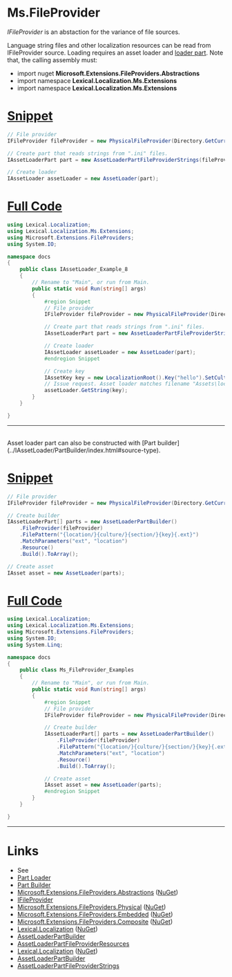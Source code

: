 # Ms.FileProvider
*IFileProvider* is an abstaction for the variance of file sources.

Language string files and other localization resources can be read from IFileProvider source.
Loading requires an asset loader and 
[loader part](../IAssetLoader/PartClasses/index.html#file-provider). Note that, the calling assembly must:
* import nuget **Microsoft.Extensions.FileProviders.Abstractions**
* import namespace **Lexical.Localization.Ms.Extensions** 
* import namespace **Lexical.Localization.Ms.Extensions**

# [Snippet](#tab/snippet-1)

```csharp
// File provider
IFileProvider fileProvider = new PhysicalFileProvider(Directory.GetCurrentDirectory());

// Create part that reads strings from ".ini" files.
IAssetLoaderPart part = new AssetLoaderPartFileProviderStrings(fileProvider, @"Assets\localization{-culture}.ini", AssetFileConstructors.Ini);

// Create loader
IAssetLoader assetLoader = new AssetLoader(part);
```
# [Full Code](#tab/full-1)

```csharp
using Lexical.Localization;
using Lexical.Localization.Ms.Extensions;
using Microsoft.Extensions.FileProviders;
using System.IO;

namespace docs
{
    public class IAssetLoader_Example_8
    {
        // Rename to "Main", or run from Main.
        public static void Run(string[] args)
        {
            #region Snippet
            // File provider
            IFileProvider fileProvider = new PhysicalFileProvider(Directory.GetCurrentDirectory());

            // Create part that reads strings from ".ini" files.
            IAssetLoaderPart part = new AssetLoaderPartFileProviderStrings(fileProvider, @"Assets\localization{-culture}.ini", AssetFileConstructors.Ini);

            // Create loader
            IAssetLoader assetLoader = new AssetLoader(part);
            #endregion Snippet

            // Create key
            IAssetKey key = new LocalizationRoot().Key("hello").SetCulture("de");
            // Issue request. Asset loader matches filename "Assets\localization-de.ini".
            assetLoader.GetString(key);
        }
    }

}

```
***

<br/>
Asset loader part can also be constructed with 
[Part builder](../IAssetLoader/PartBuilder/index.html#source-type).

# [Snippet](#tab/snippet-2)

```csharp
// File provider
IFileProvider fileProvider = new PhysicalFileProvider(Directory.GetCurrentDirectory());

// Create builder
IAssetLoaderPart[] parts = new AssetLoaderPartBuilder()
    .FileProvider(fileProvider)
    .FilePattern("{location/}{culture/}{section/}{key}{.ext}")
    .MatchParameters("ext", "location")
    .Resource()
    .Build().ToArray();

// Create asset
IAsset asset = new AssetLoader(parts);
```
# [Full Code](#tab/full-2)

```csharp
using Lexical.Localization;
using Lexical.Localization.Ms.Extensions;
using Microsoft.Extensions.FileProviders;
using System.IO;
using System.Linq;

namespace docs
{
    public class Ms_FileProvider_Examples
    {
        // Rename to "Main", or run from Main.
        public static void Run(string[] args)
        {
            #region Snippet
            // File provider
            IFileProvider fileProvider = new PhysicalFileProvider(Directory.GetCurrentDirectory());

            // Create builder
            IAssetLoaderPart[] parts = new AssetLoaderPartBuilder()
                .FileProvider(fileProvider)
                .FilePattern("{location/}{culture/}{section/}{key}{.ext}")
                .MatchParameters("ext", "location")
                .Resource()
                .Build().ToArray();

            // Create asset
            IAsset asset = new AssetLoader(parts);
            #endregion Snippet
        }
    }

}

```
***



# Links
* See
 * [Part Loader](../IAssetLoader/PartClasses/index.html#file-provider)
 * [Part Builder](../IAssetLoader/PartBuilder/index.html#source-type)
* [Microsoft.Extensions.FileProviders.Abstractions](https://github.com/aspnet/Extensions/tree/master/src/FileProviders/Abstractions/src) ([NuGet](https://www.nuget.org/packages/Microsoft.Extensions.FileProviders.Abstractions/))
 * [IFileProvider](https://github.com/aspnet/Extensions/blob/master/src/FileProviders/Abstractions/src/IFileProvider.cs)
* [Microsoft.Extensions.FileProviders.Physical](https://github.com/aspnet/Extensions/tree/master/src/FileProviders/Physical/src) ([NuGet](https://www.nuget.org/packages/Microsoft.Extensions.FileProviders.Physical/))
* [Microsoft.Extensions.FileProviders.Embedded](https://github.com/aspnet/Extensions/tree/master/src/FileProviders/Embedded/src) ([NuGet](https://www.nuget.org/packages/Microsoft.Extensions.FileProviders.Embedded/))
* [Microsoft.Extensions.FileProviders.Composite](https://github.com/aspnet/Extensions/tree/master/src/FileProviders/Composite/src) ([NuGet](https://www.nuget.org/packages/Microsoft.Extensions.FileProviders.Composite/))
* [Lexical.Localization](https://github.com/tagcode/Lexical.Localization/tree/master/Lexical.Localization) ([NuGet](https://www.nuget.org/packages/Lexical.Localization/))
 * [AssetLoaderPartBuilder](https://github.com/tagcode/Lexical.Localization/blob/master/Lexical.Localization/Ms.Extensions/FileProvider/AssetLoaderPartBuilder.cs)
 * [AssetLoaderPartFileProviderResources](https://github.com/tagcode/Lexical.Localization/blob/master/Lexical.Localization/Ms.Extensions/FileProvider/AssetLoaderPartFileProviderResources.cs)
* [Lexical.Localization](https://github.com/tagcode/Lexical.Localization/tree/master/Lexical.Localization) ([NuGet](https://www.nuget.org/packages/Lexical.Localization/))
 * [AssetLoaderPartBuilder](https://github.com/tagcode/Lexical.Localization/blob/master/Lexical.Localization/Ms.Extensions/FileProvider/AssetLoaderPartBuilder.cs)
 * [AssetLoaderPartFileProviderStrings](https://github.com/tagcode/Lexical.Localization/blob/master/Lexical.Localization/Ms.Extensions/FileProvider/AssetLoaderPartFileProviderStrings.cs)
